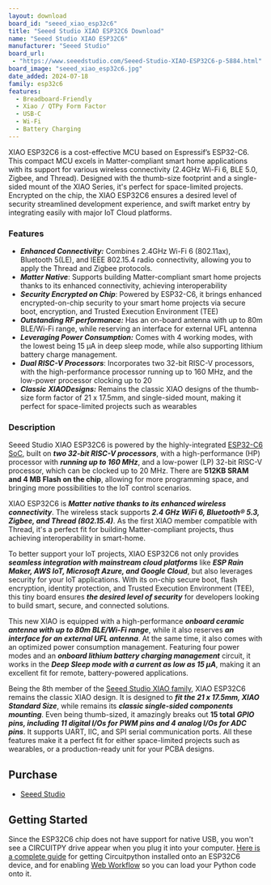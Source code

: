 ```yaml
---
layout: download
board_id: "seeed_xiao_esp32c6"
title: "Seeed Studio XIAO ESP32C6 Download"
name: "Seeed Studio XIAO ESP32C6"
manufacturer: "Seeed Studio"
board_url:
 - "https://www.seeedstudio.com/Seeed-Studio-XIAO-ESP32C6-p-5884.html"
board_image: "seeed_xiao_esp32c6.jpg"
date_added: 2024-07-18
family: esp32c6
features:
  - Breadboard-Friendly
  - Xiao / QTPy Form Factor
  - USB-C
  - Wi-Fi
  - Battery Charging
---
```


XIAO ESP32C6 is a cost-effective MCU based on Espressif’s ESP32-C6. This compact MCU excels in Matter-compliant smart home applications with its support for various wireless connectivity (2.4GHz Wi-Fi 6, BLE 5.0, Zigbee, and Thread). Designed with the thumb-size footprint and a single-sided mount of the XIAO Series, it's perfect for space-limited projects. Encrypted on the chip, the XIAO ESP32C6 ensures a desired level of security streamlined development experience, and swift market entry by integrating easily with major IoT Cloud platforms.

### Features

- ***Enhanced Connectivity:*** Combines 2.4GHz Wi-Fi 6 (802.11ax), Bluetooth 5(LE), and IEEE 802.15.4 radio connectivity, allowing you to apply the Thread and Zigbee protocols.
- ***Matter Native***: Supports building Matter-compliant smart home projects thanks to its enhanced connectivity, achieving interoperability
- ***Security Encrypted on Chip***: Powered by ESP32-C6, it brings enhanced encrypted-on-chip security to your smart home projects via secure boot, encryption, and Trusted Execution Environment (TEE)
- ***Outstanding RF performance:*** Has an on-board antenna with up to 80m BLE/Wi-Fi range, while reserving an interface for external UFL antenna
- ***Leveraging Power Consumption:*** Comes with 4 working modes, with the lowest being 15 μA in deep sleep mode, while also supporting lithium battery charge management.
- ***Dual RISC-V Processors***: Incorporates two 32-bit RISC-V processors, with the high-performance processor running up to 160 MHz, and the low-power processor clocking up to 20
- ***Classic*** ***XIAODesigns:*** Remains the classic XIAO designs of the thumb-size form factor of 21 x 17.5mm, and single-sided mount, making it perfect for space-limited projects such as wearables

### Description

Seeed Studio XIAO ESP32C6 is powered by the highly-integrated [ESP32-C6 SoC](https://www.espressif.com/en/products/socs/esp32-c6), built on ***two 32-bit RISC-V processors***, with a high-performance (HP) processor with ***running up to 160 MHz***, and a low-power (LP) 32-bit RISC-V processor, which can be clocked up to 20 MHz. There are **512KB SRAM and 4 MB Flash on the chip**, allowing for more programming space, and bringing more possibilities to the IoT control scenarios.

XIAO ESP32C6 is ***Matter native thanks to its enhanced wireless connectivity***. The wireless stack supports ***2.4 GHz WiFi 6, Bluetooth® 5.3, Zigbee, and Thread (802.15.4)***. As the first XIAO member compatible with Thread, it's a perfect fit for building Matter-compliant projects, thus achieving interoperability in smart-home.

To better support your IoT projects, XIAO ESP32C6 not only provides ***seamless integration with mainstream cloud platforms*** like ***ESP Rain Maker, AWS IoT, Microsoft Azure, and Google Cloud***, but also leverages security for your IoT applications. With its on-chip secure boot, flash encryption, identity protection, and Trusted Execution Environment (TEE), this tiny board ensures ***the desired level of security*** for developers looking to build smart, secure, and connected solutions.

This new XIAO is equipped with a high-performance ***onboard ceramic antenna with up to 80m BLE/Wi-Fi range***, while it also reserves ***an interface for an external UFL antenna***. At the same time, it also comes with an optimized power consumption management. Featuring four power modes and an ***onboard lithium battery charging management*** circuit, it works in the ***Deep Sleep mode with a current as low as 15 µA***, making it an excellent fit for remote, battery-powered applications.

Being the 8th member of the [Seeed Studio XIAO family](https://www.seeedstudio.com/xiao-series-page), XIAO ESP32C6 remains the classic XIAO design. It is designed to ***fit the 21 x 17.5mm, XIAO Standard Size***, while remains its ***classic single-sided components mounting***. Even being thumb-sized, it amazingly breaks out **15 total** ***GPIO pins, including 11 digital I/Os for PWM pins and 4 analog I/Os for ADC pins***. It supports UART, IIC, and SPI serial communication ports. All these features make it a perfect fit for either space-limited projects such as wearables, or a production-ready unit for your PCBA designs.

## Purchase
* [Seeed Studio](https://www.seeedstudio.com/Seeed-Studio-XIAO-ESP32C6-p-5884.html)

## Getting Started
Since the ESP32C6 chip does not have support for native USB, you won't see a CIRCUITPY drive appear when you plug it into your computer. [Here is a complete guide](https://learn.adafruit.com/circuitpython-with-esp32-quick-start/overview) for getting Circuitpython installed onto an ESP32C6 device, and for enabling [Web Workflow](https://docs.circuitpython.org/en/latest/docs/workflows.html#web) so you can load your Python code onto it.

